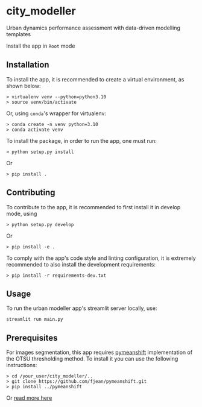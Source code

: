 # city_modeller
Urban dynamics performance assessment with data-driven modelling templates

 Install the app in `Root` mode

## Installation

To install the app, it is recommended to create a virtual environment, as shown below:

``` shell
> virtualenv venv --python=python3.10
> source venv/bin/activate
```

Or, using `conda`'s wrapper for virtualenv:

``` shell
> conda create -n venv python=3.10
> conda activate venv
```

To install the package, in order to run the app, one must run:

``` shell
> python setup.py install
```

Or

``` shell
> pip install .
```

## Contributing

To contribute to the app, it is recommended to first install it in develop mode, using

``` shell
> python setup.py develop
```

Or

``` shell
> pip install -e .
```

To comply with the app's code style and linting configuration, it is extremely recommended to also install the development requirements:

``` shell
> pip install -r requirements-dev.txt
```

## Usage

To run the urban modeller app's streamlit server locally, use:

``` shell
streamlit run main.py
```

## Prerequisites

For images segmentation, this app requires [pymeanshift](https://github.com/fjean/pymeanshift) implementation of the OTSU thresholding method.
To install it you can use the following instructions:
``` shell
> cd /your_user/city_modeller/..
> git clone https://github.com/fjean/pymeanshift.git
> pip install ../pymeanshift
```
Or [read more here](https://github.com/fjean/pymeanshift/wiki/Install)